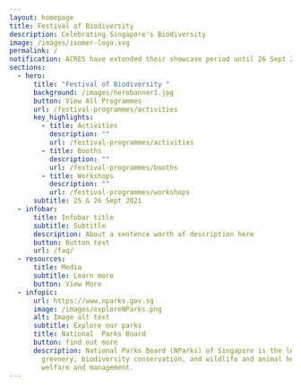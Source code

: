 ```yaml
---
layout: homepage
title: Festival of Biodiversity
description: Celebrating Singapore's Biodiversity
image: /images/isomer-logo.svg
permalink: /
notification: ACRES have extended their showcase period until 26 Sept 21!
sections:
  - hero:
      title: "Festival of Biodiversity "
      background: /images/herobanner1.jpg
      button: View All Programmes
      url: /festival-programmes/activities
      key_highlights:
        - title: Activities
          description: ""
          url: /festival-programmes/activities
        - title: Booths
          description: ""
          url: /festival-programmes/booths
        - title: Workshops
          description: ""
          url: /festival-programmes/workshops
      subtitle: 25 & 26 Sept 2021
  - infobar:
      title: Infobar title
      subtitle: Subtitle
      description: About a sentence worth of description here
      button: Button text
      url: /faq/
  - resources:
      title: Media
      subtitle: Learn more
      button: View More
  - infopic:
      url: https://www.nparks.gov.sg
      image: /images/exploreNParks.png
      alt: Image alt text
      subtitle: Explore our parks
      title: National  Parks Board
      button: find out more
      description: National Parks Board (NParks) of Singapore is the lead agency for
        greenery, biodiversity conservation, and wildlife and animal health,
        welfare and management.
---
```

